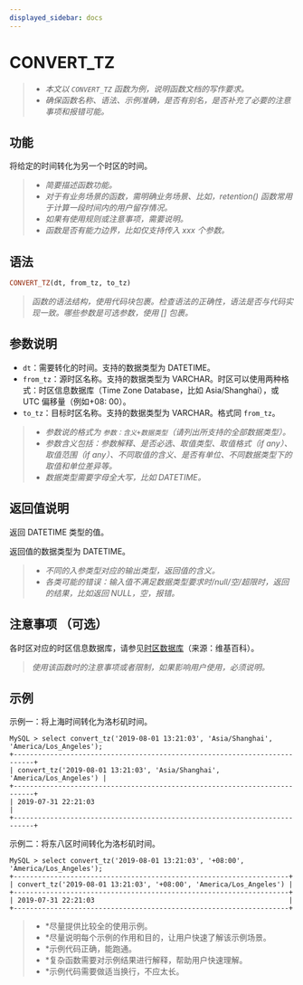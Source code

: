 ```yaml
---
displayed_sidebar: docs
---
```


# CONVERT_TZ

> - *本文以 `CONVERT_TZ` 函数为例，说明函数文档的写作要求。*
> - *确保函数名称、语法、示例准确，是否有别名，是否补充了必要的注意事项和报错可能。*

## 功能

将给定的时间转化为另一个时区的时间。

> - *简要描述函数功能。*
> - *对于有业务场景的函数，需明确业务场景、比如，retention() 函数常用于计算一段时间内的用户留存情况。*
> - *如果有使用规则或注意事项，需要说明。*
> - *函数是否有能力边界，比如仅支持传入 xxx 个参数。*

## 语法

```Haskell
CONVERT_TZ(dt, from_tz, to_tz)
```

> *函数的语法结构，使用代码块包裹。检查语法的正确性，语法是否与代码实现一致。哪些参数是可选参数，使用 [] 包裹。*

## 参数说明

- `dt`：需要转化的时间。支持的数据类型为 DATETIME。
- `from_tz`：源时区名称。支持的数据类型为 VARCHAR。时区可以使用两种格式：时区信息数据库（Time Zone Database，比如 Asia/Shanghai），或 UTC 偏移量（例如+08: 00）。
- `to_tz`：目标时区名称。支持的数据类型为 VARCHAR。格式同 `from_tz`。

> - *参数说的格式为 `参数：含义+数据类型`（请列出所支持的全部数据类型）。*
> - *参数含义包括：参数解释、是否必选、取值类型、取值格式（if any）、取值范围（if any）、不同取值的含义、是否有单位、不同数据类型下的取值和单位差异等。*
> - *数据类型需要字母全大写，比如 DATETIME。*

## 返回值说明

返回 DATETIME 类型的值。

返回值的数据类型为 DATETIME。

> - *不同的入参类型对应的输出类型，返回值的含义。*
> - *各类可能的错误：输入值不满足数据类型要求时/null/空/超限时，返回的结果，比如返回 NULL，空，报错。*

## 注意事项 （可选）

各时区对应的时区信息数据库，请参见[时区数据库](https://en.wikipedia.org/wiki/List_of_tz_database_time_zones)（来源：维基百科）。

> *使用该函数时的注意事项或者限制，如果影响用户使用，必须说明。*

## 示例

示例一：将上海时间转化为洛杉矶时间。

```Plaintext
MySQL > select convert_tz('2019-08-01 13:21:03', 'Asia/Shanghai', 'America/Los_Angeles');
+---------------------------------------------------------------------------+
| convert_tz('2019-08-01 13:21:03', 'Asia/Shanghai', 'America/Los_Angeles') |
+---------------------------------------------------------------------------+
| 2019-07-31 22:21:03                                                       |
+---------------------------------------------------------------------------+
```

示例二：将东八区时间转化为洛杉矶时间。

```Plaintext
MySQL > select convert_tz('2019-08-01 13:21:03', '+08:00', 'America/Los_Angeles');
+--------------------------------------------------------------------+
| convert_tz('2019-08-01 13:21:03', '+08:00', 'America/Los_Angeles') |
+--------------------------------------------------------------------+
| 2019-07-31 22:21:03                                                |
+--------------------------------------------------------------------+
```

> - *尽量提供比较全的使用示例。
> - *尽量说明每个示例的作用和目的，让用户快速了解该示例场景。
> - *示例代码正确，能跑通。
> - *复杂函数需要对示例结果进行解释，帮助用户快速理解。
> - *示例代码需要做适当换行，不应太长。
